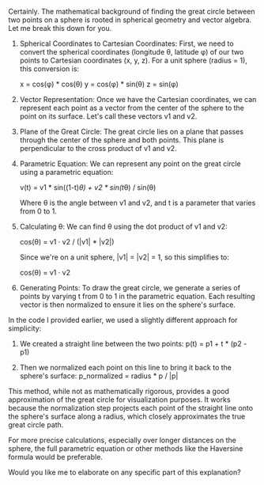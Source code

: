 Certainly. The mathematical background of finding the great circle between two points on a sphere is rooted in spherical geometry and vector algebra. Let me break this down for you.



1. Spherical Coordinates to Cartesian Coordinates:
   First, we need to convert the spherical coordinates (longitude θ, latitude φ) of our two points to Cartesian coordinates (x, y, z). For a unit sphere (radius = 1), this conversion is:
   
   x = cos(φ) * cos(θ)
   y = cos(φ) * sin(θ)
   z = sin(φ)

2. Vector Representation:
   Once we have the Cartesian coordinates, we can represent each point as a vector from the center of the sphere to the point on its surface. Let's call these vectors v1 and v2.

3. Plane of the Great Circle:
   The great circle lies on a plane that passes through the center of the sphere and both points. This plane is perpendicular to the cross product of v1 and v2.

4. Parametric Equation:
   We can represent any point on the great circle using a parametric equation:
   
   v(t) = v1 * sin((1-t)*θ) + v2 * sin(t*θ) / sin(θ)
   
   Where θ is the angle between v1 and v2, and t is a parameter that varies from 0 to 1.

5. Calculating θ:
   We can find θ using the dot product of v1 and v2:
   
   cos(θ) = v1 · v2 / (|v1| * |v2|)
   
   Since we're on a unit sphere, |v1| = |v2| = 1, so this simplifies to:
   
   cos(θ) = v1 · v2

6. Generating Points:
   To draw the great circle, we generate a series of points by varying t from 0 to 1 in the parametric equation. Each resulting vector is then normalized to ensure it lies on the sphere's surface.

In the code I provided earlier, we used a slightly different approach for simplicity:

1. We created a straight line between the two points:
   p(t) = p1 + t * (p2 - p1)

2. Then we normalized each point on this line to bring it back to the sphere's surface:
   p_normalized = radius * p / |p|

This method, while not as mathematically rigorous, provides a good approximation of the great circle for visualization purposes. It works because the normalization step projects each point of the straight line onto the sphere's surface along a radius, which closely approximates the true great circle path.

For more precise calculations, especially over longer distances on the sphere, the full parametric equation or other methods like the Haversine formula would be preferable.

Would you like me to elaborate on any specific part of this explanation?
